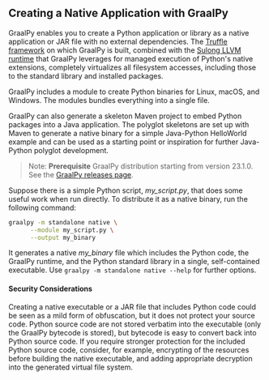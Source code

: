 ## Creating a Native Application with GraalPy

GraalPy enables you to create a Python application or library as a native application or JAR file with no external dependencies.
The [Truffle framework](https://github.com/oracle/graal/tree/master/truffle) on which GraalPy is built, combined with the [Sulong LLVM runtime](https://github.com/oracle/graal/tree/master/sulong) that GraalPy leverages for managed execution of Python's native extensions, completely virtualizes all filesystem accesses, including those to the standard library and installed packages.

GraalPy includes a module to create Python binaries for Linux, macOS, and Windows. 
The modules bundles everything into a single file.

GraalPy can also generate a skeleton Maven project to embed Python packages into a Java application.
The polyglot skeletons are set up with Maven to generate a native binary for a simple Java-Python HelloWorld example and can be used as a starting point or inspiration for further Java-Python polyglot development.

>Note: **Prerequisite** GraalPy distribution starting from version 23.1.0. See the [GraalPy releases page](https://github.com/oracle/graalpython/releases).

Suppose there is a simple Python script, _my_script.py_, that does some useful work when run directly.
To distribute it as a native binary, run the following command:

```bash
graalpy -m standalone native \
      --module my_script.py \
      --output my_binary
```

It generates a native _my_binary_ file which includes the Python code, the GraalPy runtime, and the Python standard library in a single, self-contained executable.
Use `graalpy -m standalone native --help` for further options.

#### Security Considerations

Creating a native executable or a JAR file that includes Python code could be seen as a mild form of obfuscation, but it does not protect your source code.
Python source code are not stored verbatim into the executable (only the GraalPy bytecode is stored), but bytecode is easy to convert back into Python source code.
If you require stronger protection for the included Python source code, consider, for example, encrypting of the resources before building the native executable, and adding appropriate decryption into the generated virtual file system.
